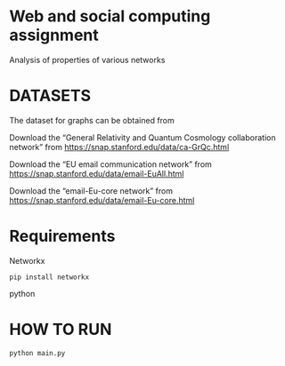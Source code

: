 # Web and social computing assignment 
   Analysis of properties of various networks 

# DATASETS
The dataset for graphs can be obtained from 

Download the “General Relativity and Quantum Cosmology
collaboration network” from
        https://snap.stanford.edu/data/ca-GrQc.html
        
Download the “EU email communication network” from
        https://snap.stanford.edu/data/email-EuAll.html
        
Download the “email-Eu-core network” from
        https://snap.stanford.edu/data/email-Eu-core.html
        
# Requirements

Networkx
   
    pip install networkx
python

# HOW TO RUN

    python main.py
